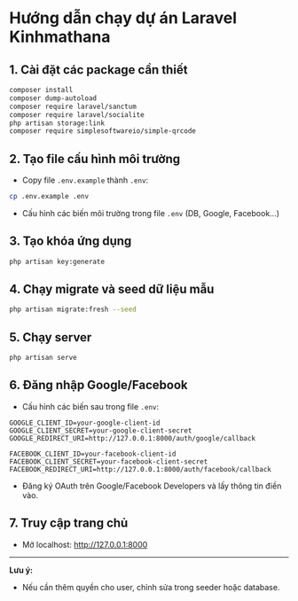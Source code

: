 # Hướng dẫn chạy dự án Laravel Kinhmathana

## 1. Cài đặt các package cần thiết

```bash
composer install
composer dump-autoload
composer require laravel/sanctum
composer require laravel/socialite
php artisan storage:link
composer require simplesoftwareio/simple-qrcode
```

## 2. Tạo file cấu hình môi trường

-   Copy file `.env.example` thành `.env`:

```bash
cp .env.example .env
```

-   Cấu hình các biến môi trường trong file `.env` (DB, Google, Facebook...)

## 3. Tạo khóa ứng dụng

```bash
php artisan key:generate
```

## 4. Chạy migrate và seed dữ liệu mẫu

```bash
php artisan migrate:fresh --seed
```

## 5. Chạy server

```bash
php artisan serve
```

## 6. Đăng nhập Google/Facebook

-   Cấu hình các biến sau trong file `.env`:

```
GOOGLE_CLIENT_ID=your-google-client-id
GOOGLE_CLIENT_SECRET=your-google-client-secret
GOOGLE_REDIRECT_URI=http://127.0.0.1:8000/auth/google/callback

FACEBOOK_CLIENT_ID=your-facebook-client-id
FACEBOOK_CLIENT_SECRET=your-facebook-client-secret
FACEBOOK_REDIRECT_URI=http://127.0.0.1:8000/auth/facebook/callback
```

-   Đăng ký OAuth trên Google/Facebook Developers và lấy thông tin điền vào.

## 7. Truy cập trang chủ

-   Mở localhost: http://127.0.0.1:8000

---

**Lưu ý:**

-   Nếu cần thêm quyền cho user, chỉnh sửa trong seeder hoặc database.
